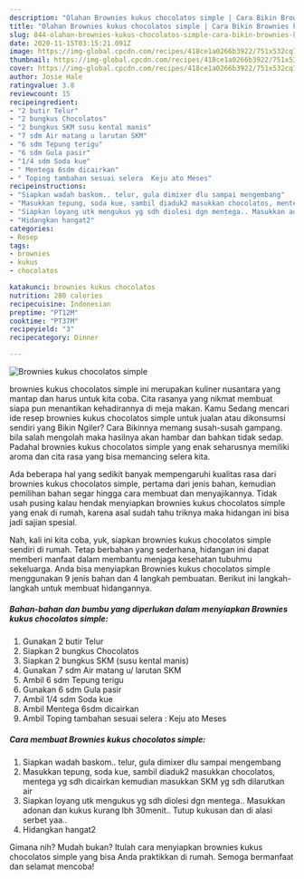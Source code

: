 ```yaml
---
description: "Olahan Brownies kukus chocolatos simple | Cara Bikin Brownies kukus chocolatos simple Yang Bikin Ngiler"
title: "Olahan Brownies kukus chocolatos simple | Cara Bikin Brownies kukus chocolatos simple Yang Bikin Ngiler"
slug: 844-olahan-brownies-kukus-chocolatos-simple-cara-bikin-brownies-kukus-chocolatos-simple-yang-bikin-ngiler
date: 2020-11-15T03:15:21.091Z
image: https://img-global.cpcdn.com/recipes/418ce1a0266b3922/751x532cq70/brownies-kukus-chocolatos-simple-foto-resep-utama.jpg
thumbnail: https://img-global.cpcdn.com/recipes/418ce1a0266b3922/751x532cq70/brownies-kukus-chocolatos-simple-foto-resep-utama.jpg
cover: https://img-global.cpcdn.com/recipes/418ce1a0266b3922/751x532cq70/brownies-kukus-chocolatos-simple-foto-resep-utama.jpg
author: Josie Hale
ratingvalue: 3.8
reviewcount: 15
recipeingredient:
- "2 butir Telur"
- "2 bungkus Chocolatos"
- "2 bungkus SKM susu kental manis"
- "7 sdm Air matang u larutan SKM"
- "6 sdm Tepung terigu"
- "6 sdm Gula pasir"
- "1/4 sdm Soda kue"
- " Mentega 6sdm dicairkan"
- " Toping tambahan sesuai selera  Keju ato Meses"
recipeinstructions:
- "Siapkan wadah baskom.. telur, gula dimixer dlu sampai mengembang"
- "Masukkan tepung, soda kue, sambil diaduk2 masukkan chocolatos, mentega yg sdh dicairkan kemudian masukkan SKM yg sdh dilarutkan air"
- "Siapkan loyang utk mengukus yg sdh diolesi dgn mentega.. Masukkan adonan dan kukus kurang lbh 30menit.. Tutup kukusan dan di alasi serbet yaa.."
- "Hidangkan hangat2"
categories:
- Resep
tags:
- brownies
- kukus
- chocolatos

katakunci: brownies kukus chocolatos 
nutrition: 280 calories
recipecuisine: Indonesian
preptime: "PT12M"
cooktime: "PT37M"
recipeyield: "3"
recipecategory: Dinner

---
```



![Brownies kukus chocolatos simple](https://img-global.cpcdn.com/recipes/418ce1a0266b3922/751x532cq70/brownies-kukus-chocolatos-simple-foto-resep-utama.jpg)


brownies kukus chocolatos simple ini merupakan kuliner nusantara yang mantap dan harus untuk kita coba. Cita rasanya yang nikmat membuat siapa pun menantikan kehadirannya di meja makan.
Kamu Sedang mencari ide resep brownies kukus chocolatos simple untuk jualan atau dikonsumsi sendiri yang Bikin Ngiler? Cara Bikinnya memang susah-susah gampang. bila salah mengolah maka hasilnya akan hambar dan bahkan tidak sedap. Padahal brownies kukus chocolatos simple yang enak seharusnya memiliki aroma dan cita rasa yang bisa memancing selera kita.



Ada beberapa hal yang sedikit banyak mempengaruhi kualitas rasa dari brownies kukus chocolatos simple, pertama dari jenis bahan, kemudian pemilihan bahan segar hingga cara membuat dan menyajikannya. Tidak usah pusing kalau hendak menyiapkan brownies kukus chocolatos simple yang enak di rumah, karena asal sudah tahu triknya maka hidangan ini bisa jadi sajian spesial.


Nah, kali ini kita coba, yuk, siapkan brownies kukus chocolatos simple sendiri di rumah. Tetap berbahan yang sederhana, hidangan ini dapat memberi manfaat dalam membantu menjaga kesehatan tubuhmu sekeluarga. Anda bisa menyiapkan Brownies kukus chocolatos simple menggunakan 9 jenis bahan dan 4 langkah pembuatan. Berikut ini langkah-langkah untuk membuat hidangannya.

<!--inarticleads1-->

##### Bahan-bahan dan bumbu yang diperlukan dalam menyiapkan Brownies kukus chocolatos simple:

1. Gunakan 2 butir Telur
1. Siapkan 2 bungkus Chocolatos
1. Siapkan 2 bungkus SKM (susu kental manis)
1. Gunakan 7 sdm Air matang u/ larutan SKM
1. Ambil 6 sdm Tepung terigu
1. Gunakan 6 sdm Gula pasir
1. Ambil 1/4 sdm Soda kue
1. Ambil  Mentega 6sdm dicairkan
1. Ambil  Toping tambahan sesuai selera : Keju ato Meses




<!--inarticleads2-->

##### Cara membuat Brownies kukus chocolatos simple:

1. Siapkan wadah baskom.. telur, gula dimixer dlu sampai mengembang
1. Masukkan tepung, soda kue, sambil diaduk2 masukkan chocolatos, mentega yg sdh dicairkan kemudian masukkan SKM yg sdh dilarutkan air
1. Siapkan loyang utk mengukus yg sdh diolesi dgn mentega.. Masukkan adonan dan kukus kurang lbh 30menit.. Tutup kukusan dan di alasi serbet yaa..
1. Hidangkan hangat2




Gimana nih? Mudah bukan? Itulah cara menyiapkan brownies kukus chocolatos simple yang bisa Anda praktikkan di rumah. Semoga bermanfaat dan selamat mencoba!
